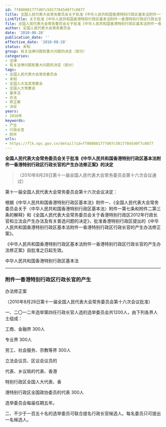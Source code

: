 ```yaml
---
id: ff808081777d07c50177845d0f7c0877
title: 全国人民代表大会常务委员会关于批准《中华人民共和国香港特别行政区基本法附件一香港特别行政区行政长官的产生办法修正案》的决定（中华人民共和国香港特别行政区基本法附件一香港特别行政区行政长官的产生办法修正案）
LinkTitle: 关于批准《中华人民共和国香港特别行政区基本法附件一香港特别行政区行政长官的产生办法修正案》的决定（2010）
file: 全国人民代表大会常务委员会关于批准《中华人民共和国香港特别行政区基本法附件一香港特别行政区行政长官的产生办法修正案》的决定（中华人民共和国香_ff808081777d07c50177845d0f7c0877.docx
author: 全国人民代表大会常务委员会
date: '2010-08-28'
publication_date: ''
effective_date: '2010-08-28'
status: 未知
group: 有关法律问题和重大问题的决定（部分）
categories:
- 法律
- 有关法律问题和重大问题的决定（部分）
tags:
- 全国人民代表大会常务委员会
- 未知
- 全国人大及其常委会
- 全国人大常委会
- 基本法
- 办法
- 修正案
- 决定
years:
- 2010年
keywords:
- 产生
- 行政长官
- 附件
urls:
- https://flk.npc.gov.cn/detail?id=ff808081777d07c50177845d0f7c0877
---
```


**全国人民代表大会常务委员会关于批准《中华人民共和国香港特别行政区基本法附件一香港特别行政区行政长官的产生办法修正案》的决定**

> （2010年8月28日第十一届全国人民代表大会常务委员会第十六次会议通过）

第十一届全国人民代表大会常务委员会第十六次会议决定：

根据《中华人民共和国香港特别行政区基本法》附件一、《全国人民代表大会常务委员会关于〈中华人民共和国香港特别行政区基本法〉附件一第七条和附件二第三条的解释》和《全国人民代表大会常务委员会关于香港特别行政区2012年行政长官和立法会产生办法及有关普选问题的决定》，批准香港特别行政区提出的《中华人民共和国香港特别行政区基本法附件一香港特别行政区行政长官的产生办法修正案》。

《中华人民共和国香港特别行政区基本法附件一香港特别行政区行政长官的产生办法修正案》自批准之日起生效。

中华人民共和国香港特别行政区基本法

---

### 附件一香港特别行政区行政长官的产生

办法修正案

（2010年8月28日第十一届全国人民代表大会常务委员会第十六次会议批准）

一、二〇一二年选举第四任行政长官人选的选举委员会共1200人，由下列各界人士组成：

工商、金融界   300人

专业界   300人

劳工、社会服务、宗教等界   300人

立法会议员、区议会议员的

代表、乡议局的代表、香港

特别行政区全国人大代表、香

港特别行政区全国政协委员的代表   300人

选举委员会每届任期五年。

二、不少于一百五十名的选举委员可联合提名行政长官候选人。每名委员只可提出一名候选人。
